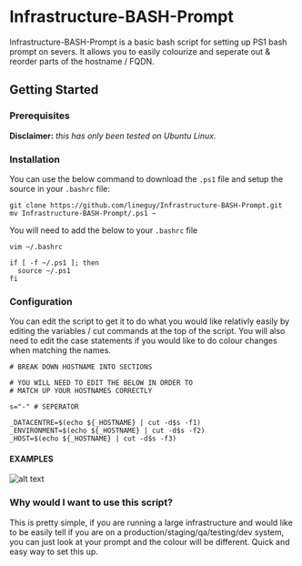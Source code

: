 # Infrastructure-BASH-Prompt

Infrastructure-BASH-Prompt is a basic bash script for setting up PS1 bash prompt on severs. It allows you to easily colourize and seperate out & reorder parts of the hostname / FQDN.

## Getting Started

### Prerequisites

__Disclaimer:__ _this has only been tested on Ubuntu Linux._

### Installation

You can use the below command to download the `.ps1` file and setup the source in your `.bashrc` file:
```
git clone https://github.com/lineguy/Infrastructure-BASH-Prompt.git
mv Infrastructure-BASH-Prompt/.ps1 ~ 
```
You will need to add the below to your `.bashrc` file
```
vim ~/.bashrc
```
```
if [ -f ~/.ps1 ]; then
  source ~/.ps1
fi
```

### Configuration

You can edit the script to get it to do what you would like relativly easily by editing the variables / cut commands at the top of the script. You will also need to edit the case statements if you would like to do colour changes when matching the names.

```
# BREAK DOWN HOSTNAME INTO SECTIONS

# YOU WILL NEED TO EDIT THE BELOW IN ORDER TO
# MATCH UP YOUR HOSTNAMES CORRECTLY

s="-" # SEPERATOR

_DATACENTRE=$(echo ${_HOSTNAME} | cut -d$s -f1)
_ENVIRONMENT=$(echo ${_HOSTNAME} | cut -d$s -f2)
_HOST=$(echo ${_HOSTNAME} | cut -d$s -f3)
```

#### EXAMPLES
![alt text](https://i.imgur.com/HDo93fp.jpg)

### Why would I want to use this script?

This is pretty simple, if you are running a large infrastructure and would like to be easily tell if you are on a production/staging/qa/testing/dev system, you can just look at your prompt and the colour will be different. Quick and easy way to set this up. 
